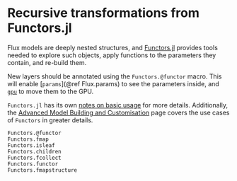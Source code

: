 # Recursive transformations from Functors.jl

Flux models are deeply nested structures, and [Functors.jl](https://github.com/FluxML/Functors.jl) provides tools needed to explore such objects, apply functions to the parameters they contain, and re-build them.

New layers should be annotated using the `Functors.@functor` macro. This will enable [`params`](@ref Flux.params) to see the parameters inside, and [`gpu`](@ref) to move them to the GPU.

`Functors.jl` has its own [notes on basic usage](https://fluxml.ai/Functors.jl/stable/#Basic-Usage-and-Implementation) for more details. Additionally, the [Advanced Model Building and Customisation](../models/advanced.md) page covers the use cases of `Functors` in greater details.

```@docs
Functors.@functor
Functors.fmap
Functors.isleaf
Functors.children
Functors.fcollect
Functors.functor
Functors.fmapstructure
```
